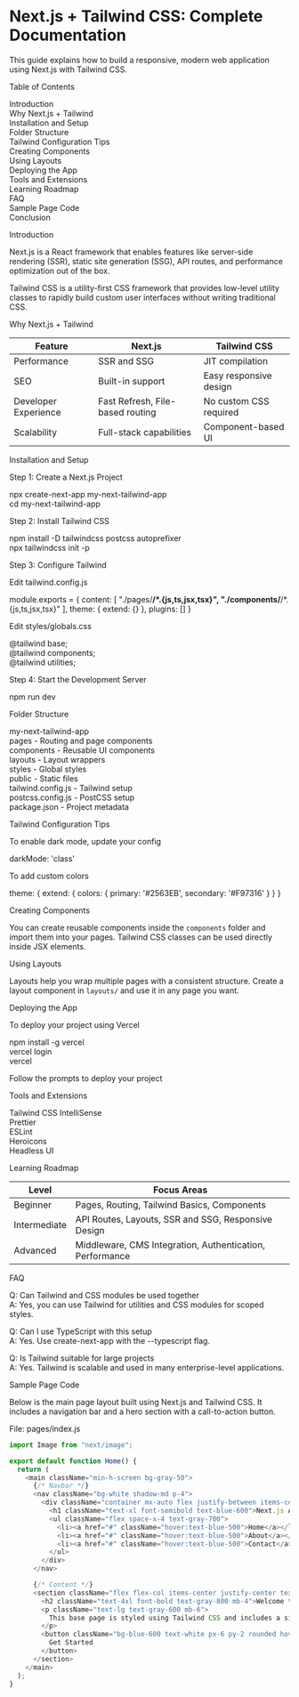 # Next.js + Tailwind CSS: Complete Documentation

This guide explains how to build a responsive, modern web application using Next.js with Tailwind CSS.

Table of Contents

Introduction  
Why Next.js + Tailwind  
Installation and Setup  
Folder Structure  
Tailwind Configuration Tips  
Creating Components  
Using Layouts  
Deploying the App  
Tools and Extensions  
Learning Roadmap  
FAQ  
Sample Page Code  
Conclusion

Introduction

Next.js is a React framework that enables features like server-side rendering (SSR), static site generation (SSG), API routes, and performance optimization out of the box.

Tailwind CSS is a utility-first CSS framework that provides low-level utility classes to rapidly build custom user interfaces without writing traditional CSS.

Why Next.js + Tailwind

Feature                | Next.js                            | Tailwind CSS  
---------------------- | ---------------------------------- | ---------------------------------  
Performance            | SSR and SSG                        | JIT compilation  
SEO                    | Built-in support                   | Easy responsive design  
Developer Experience   | Fast Refresh, File-based routing  | No custom CSS required  
Scalability            | Full-stack capabilities            | Component-based UI  

Installation and Setup

Step 1: Create a Next.js Project

npx create-next-app my-next-tailwind-app  
cd my-next-tailwind-app

Step 2: Install Tailwind CSS

npm install -D tailwindcss postcss autoprefixer  
npx tailwindcss init -p

Step 3: Configure Tailwind

Edit tailwind.config.js

module.exports = {
  content: [
    "./pages/**/*.{js,ts,jsx,tsx}",
    "./components/**/*.{js,ts,jsx,tsx}"
  ],
  theme: {
    extend: {}
  },
  plugins: []
}

Edit styles/globals.css

@tailwind base;  
@tailwind components;  
@tailwind utilities;

Step 4: Start the Development Server

npm run dev

Folder Structure

my-next-tailwind-app  
pages               - Routing and page components  
components          - Reusable UI components  
layouts             - Layout wrappers  
styles              - Global styles  
public              - Static files  
tailwind.config.js  - Tailwind setup  
postcss.config.js   - PostCSS setup  
package.json        - Project metadata

Tailwind Configuration Tips

To enable dark mode, update your config

darkMode: 'class'

To add custom colors

theme: {
  extend: {
    colors: {
      primary: '#2563EB',
      secondary: '#F97316'
    }
  }
}

Creating Components

You can create reusable components inside the `components` folder and import them into your pages. Tailwind CSS classes can be used directly inside JSX elements.

Using Layouts

Layouts help you wrap multiple pages with a consistent structure. Create a layout component in `layouts/` and use it in any page you want.

Deploying the App

To deploy your project using Vercel

npm install -g vercel  
vercel login  
vercel

Follow the prompts to deploy your project

Tools and Extensions

Tailwind CSS IntelliSense  
Prettier  
ESLint  
Heroicons  
Headless UI

Learning Roadmap

Level        | Focus Areas  
-------------|--------------------------  
Beginner     | Pages, Routing, Tailwind Basics, Components  
Intermediate | API Routes, Layouts, SSR and SSG, Responsive Design  
Advanced     | Middleware, CMS Integration, Authentication, Performance

FAQ

Q: Can Tailwind and CSS modules be used together  
A: Yes, you can use Tailwind for utilities and CSS modules for scoped styles.

Q: Can I use TypeScript with this setup  
A: Yes. Use create-next-app with the --typescript flag.

Q: Is Tailwind suitable for large projects  
A: Yes. Tailwind is scalable and used in many enterprise-level applications.

Sample Page Code

Below is the main page layout built using Next.js and Tailwind CSS. It includes a navigation bar and a hero section with a call-to-action button.

File: pages/index.js

```js
import Image from "next/image";

export default function Home() {
  return (
    <main className="min-h-screen bg-gray-50">
      {/* Navbar */}
      <nav className="bg-white shadow-md p-4">
        <div className="container mx-auto flex justify-between items-center">
          <h1 className="text-xl font-semibold text-blue-600">Next.js App</h1>
          <ul className="flex space-x-4 text-gray-700">
            <li><a href="#" className="hover:text-blue-500">Home</a></li>
            <li><a href="#" className="hover:text-blue-500">About</a></li>
            <li><a href="#" className="hover:text-blue-500">Contact</a></li>
          </ul>
        </div>
      </nav>

      {/* Content */}
      <section className="flex flex-col items-center justify-center text-center py-20 px-4">
        <h2 className="text-4xl font-bold text-gray-800 mb-4">Welcome to My Next.js App</h2>
        <p className="text-lg text-gray-600 mb-6">
          This base page is styled using Tailwind CSS and includes a simple layout with a navbar.
        </p>
        <button className="bg-blue-600 text-white px-6 py-2 rounded hover:bg-blue-700 transition">
          Get Started
        </button>
      </section>
    </main>
  );
}
